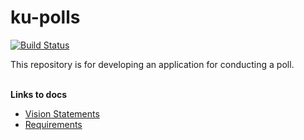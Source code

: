 # ku-polls

[![Build Status](https://travis-ci.com/pattarinn/ku-polls.svg?branch=master)](https://travis-ci.com/pattarinn/ku-polls)

This repository is for developing an application for conducting a poll. <br>
<br>


**Links to docs** <br>
- [Vision Statements](../../wiki/Vision%20Statement) <br>
- [Requirements](../../wiki/Requirements)